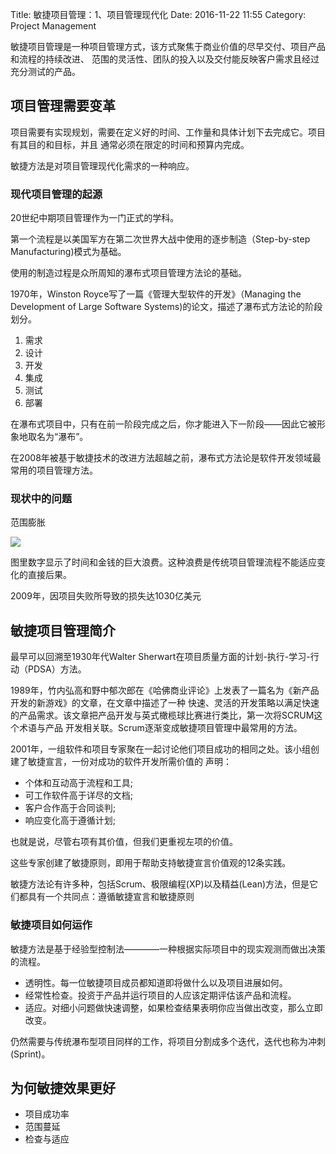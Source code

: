 Title: 敏捷项目管理：1、项目管理现代化
Date: 2016-11-22 11:55
Category: Project Management

敏捷项目管理是一种项目管理方式，该方式聚焦于商业价值的尽早交付、项目产品和流程的持续改进、
范围的灵活性、团队的投入以及交付能反映客户需求且经过充分测试的产品。

## 项目管理需要变革

项目需要有实现规划，需要在定义好的时间、工作量和具体计划下去完成它。项目有其目的和目标，并且
通常必须在限定的时间和预算内完成。

敏捷方法是对项目管理现代化需求的一种响应。

### 现代项目管理的起源

20世纪中期项目管理作为一门正式的学科。

第一个流程是以美国军方在第二次世界大战中使用的逐步制造（Step-by-step Manufacturing)模式为基础。

使用的制造过程是众所周知的瀑布式项目管理方法论的基础。

1970年，Winston Royce写了一篇《管理大型软件的开发》（Managing the Development of Large
Software Systems)的论文，描述了瀑布式方法论的阶段划分。

1. 需求
2. 设计
3. 开发
4. 集成
5. 测试
6. 部署

在瀑布式项目中，只有在前一阶段完成之后，你才能进入下一阶段——因此它被形象地取名为“瀑布”。

在2008年被基于敏捷技术的改进方法超越之前，瀑布式方法论是软件开发领域最常用的项目管理方法。

### 现状中的问题

范围膨胀

![](http://v1.freep.cn/3tb_16112216481000ap512293.png)

图里数字显示了时间和金钱的巨大浪费。这种浪费是传统项目管理流程不能适应变化的直接后果。

2009年，因项目失败所导致的损失达1030亿美元

## 敏捷项目管理简介

最早可以回溯至1930年代Walter Sherwart在项目质量方面的计划-执行-学习-行动（PDSA）方法。

1989年，竹内弘高和野中郁次郎在《哈佛商业评论》上发表了一篇名为《新产品开发的新游戏》的文章，在文章中描述了一种
快速、灵活的开发策略以满足快速的产品需求。该文章把产品开发与英式橄榄球比赛进行类比，第一次将SCRUM这个术语与产品
开发相关联。Scrum逐渐变成敏捷项目管理中最常用的方法。

2001年，一组软件和项目专家聚在一起讨论他们项目成功的相同之处。该小组创建了敏捷宣言，一份对成功的软件开发所需价值的
声明：

* 个体和互动高于流程和工具;
* 可工作软件高于详尽的文档;
* 客户合作高于合同谈判;
* 响应变化高于遵循计划;

也就是说，尽管右项有其价值，但我们更重视左项的价值。

这些专家创建了敏捷原则，即用于帮助支持敏捷宣言价值观的12条实践。

敏捷方法论有许多种，包括Scrum、极限编程(XP)以及精益(Lean)方法，但是它们都具有一个共同点：遵循敏捷宣言和敏捷原则

### 敏捷项目如何运作

敏捷方法是基于经验型控制法————一种根据实际项目中的现实观测而做出决策的流程。

* 透明性。每一位敏捷项目成员都知道即将做什么以及项目进展如何。
* 经常性检查。投资于产品并运行项目的人应该定期评估该产品和流程。
* 适应。对细小问题做快速调整，如果检查结果表明你应当做出改变，那么立即改变。


仍然需要与传统瀑布型项目同样的工作，将项目分割成多个迭代，迭代也称为冲刺(Sprint)。

## 为何敏捷效果更好

* 项目成功率
* 范围蔓延
* 检查与适应


